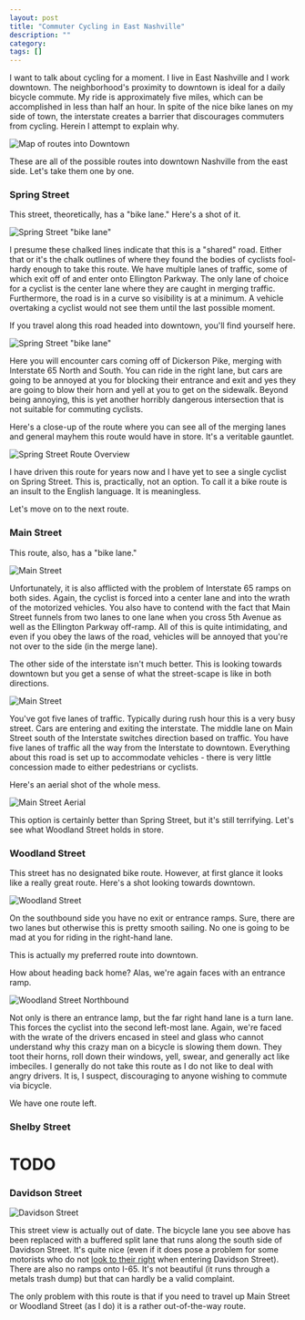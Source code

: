 ```yaml
---
layout: post
title: "Commuter Cycling in East Nashville"
description: ""
category: 
tags: []
---
```

I want to talk about cycling for a moment. I live in East Nashville and I work
downtown. The neighborhood's proximity to downtown is ideal for a daily bicycle
commute. My ride is approximately five miles, which can be accomplished in less
than half an hour. In spite of the nice bike lanes on my side of town, the
interstate creates a barrier that discourages commuters from cycling. Herein I
attempt to explain why.

![Map of routes into Downtown](/img/2016-02-10-commuter-cycling-1-690px.png)

These are all of the possible routes into downtown Nashville from the east side.
Let's take them one by one.

### Spring Street

This street, theoretically, has a "bike lane." Here's a shot of it.

![Spring Street "bike lane"](/img/2016-02-10-commuter-cycling-spring-street.png)

I presume these chalked lines indicate that this is a "shared" road. Either that
or it's the chalk outlines of where they found the bodies of cyclists fool-hardy
enough to take this route. We have multiple lanes of traffic, some of which
exit off of and enter onto Ellington Parkway. The only lane of choice for a
cyclist is the center lane where they are caught in merging traffic.
Furthermore, the road is in a curve so visibility is at a minimum. A vehicle
overtaking a cyclist would not see them until the last possible moment.

If you travel along this road headed into downtown, you'll find yourself here.

![Spring Street "bike lane"](/img/2016-02-10-commuter-cycling-spring-street-2.png)

Here you will encounter cars coming off of Dickerson Pike, merging with
Interstate 65 North and South. You can ride in the right lane, but cars are
going to be annoyed at you for blocking their entrance and exit and yes they are
going to blow their horn and yell at you to get on the sidewalk. Beyond being
annoying, this is yet another horribly dangerous intersection that is not
suitable for commuting cyclists.

Here's a close-up of the route where you can see all of the merging lanes and
general mayhem this route would have in store. It's a veritable gauntlet.

![Spring Street Route Overview](/img/2016-02-10-commuter-cycling-spring-street-route.png)

I have driven this route for years now and I have yet to see a single cyclist on
Spring Street. This is, practically, not an option. To call it a bike route is
an insult to the English language. It is meaningless.

Let's move on to the next route.

### Main Street

This route, also, has a "bike lane."

![Main Street](/img/2016-02-10-commuter-cycling-main-street.png)

Unfortunately, it is also afflicted with the problem of Interstate 65 ramps on
both sides. Again, the cyclist is forced into a center lane and into the wrath
of the motorized vehicles. You also have to contend with the fact that Main
Street funnels from two lanes to one lane when you cross 5th Avenue as well as
the Ellington Parkway off-ramp. All of this is quite intimidating, and even if
you obey the laws of the road, vehicles will be annoyed that you're not over to
the side (in the merge lane).

The other side of the interstate isn't much better. This is looking towards
downtown but you get a sense of what the street-scape is like in both directions.

![Main Street](/img/2016-02-10-commuter-cycling-main-street-2.png)

You've got five lanes of traffic. Typically during rush hour this is a very busy
street. Cars are entering and exiting the interstate. The middle lane on Main
Street south of the Interstate switches direction based on traffic. You have
five lanes of traffic all the way from the Interstate to downtown. Everything
about this road is set up to accommodate vehicles - there is very little
concession made to either pedestrians or cyclists.

Here's an aerial shot of the whole mess.

![Main Street Aerial](/img/2016-02-10-commuter-cycling-main-street-overview.png)

This option is certainly better than Spring Street, but it's still terrifying.
Let's see what Woodland Street holds in store.

### Woodland Street

This street has no designated bike route. However, at first glance it looks like
a really great route. Here's a shot looking towards downtown.

![Woodland Street](/img/2016-02-10-commuter-cycling-main-street-2.png)

On the southbound side you have no exit or entrance ramps. Sure, there are two
lanes but otherwise this is pretty smooth sailing. No one is going to be mad at
you for riding in the right-hand lane.

This is actually my preferred route into downtown.

How about heading back home? Alas, we're again faces with an entrance ramp.

![Woodland Street Northbound](/img/2016-02-10-commuter-cycling-woodland-st-northbound.png)

Not only is there an entrance lamp, but the far right hand lane is a turn lane.
This forces the cyclist into the second left-most lane. Again, we're faced with
the wrate of the drivers encased in steel and glass who cannot understand why
this crazy man on a bicycle is slowing them down. They toot their horns, roll
down their windows, yell, swear, and generally act like imbeciles. I generally
do not take this route as I do not like to deal with angry drivers. It is, I
suspect, discouraging to anyone wishing to commute via bicycle.

We have one route left.

### Shelby Street

# TODO

### Davidson Street

![Davidson Street](/img/2016-02-10-commuter-cycling-davidson-street.png)

This street view is actually out of date. The bicycle lane you see above has
been replaced with a buffered split lane that runs along the south side of
Davidson Street. It's quite nice (even if it does pose a problem for some
motorists who do not [look to their
right](https://www.youtube.com/watch?v=QZJ9UwSN9jM&feature=youtu.be) when
entering Davidson Street). There are also no ramps onto I-65. It's not beautiful
(it runs through a metals trash dump) but that can hardly be a valid complaint.

The only problem with this route is that if you need to travel up Main Street or
Woodland Street (as I do) it is a rather out-of-the-way route.



